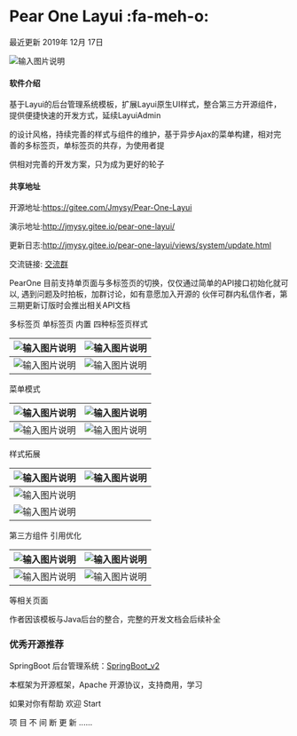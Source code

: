 # Pear One Layui     :fa-meh-o: 

最近更新 2019年 12月 17日

![输入图片说明](https://images.gitee.com/uploads/images/2019/1214/233215_030865dd_4835367.png "layui-logo.png")

#### 软件介绍

基于Layui的后台管理系统模板，扩展Layui原生UI样式，整合第三方开源组件，提供便捷快速的开发方式，延续LayuiAdmin

的设计风格，持续完善的样式与组件的维护，基于异步Ajax的菜单构建，相对完善的多标签页，单标签页的共存，为使用者提

供相对完善的开发方案，只为成为更好的轮子

#### 共享地址

开源地址:https://gitee.com/Jmysy/Pear-One-Layui

演示地址:http://jmysy.gitee.io/pear-one-layui/

更新日志:http://jmysy.gitee.io/pear-one-layui/views/system/update.html

交流链接: [交流群](https://jq.qq.com/?_wv=1027&k=5OdSmve)

PearOne 目前支持单页面与多标签页的切换，仅仅通过简单的API接口初始化就可以, 遇到问题及时拍板，加群讨论，如有意愿加入开源的
伙伴可群内私信作者，第三期更新订版时会推出相关API文档

多标签页 单标签页 内置 四种标签页样式

|  ![输入图片说明](https://images.gitee.com/uploads/images/2019/1218/234520_84da85c0_4835367.png "选项卡一.png")   |   ![输入图片说明](https://images.gitee.com/uploads/images/2019/1218/234529_85c5ee2f_4835367.png "选项卡二.png")  |
| --- | --- |
|  ![输入图片说明](https://images.gitee.com/uploads/images/2019/1218/234536_3d33cf79_4835367.png "选项卡三.png")   |   ![输入图片说明](https://images.gitee.com/uploads/images/2019/1218/234544_52c8c116_4835367.png "选项卡4.png")  |


菜单模式

| ![输入图片说明](https://images.gitee.com/uploads/images/2019/1218/234638_82a05595_4835367.png "菜单模式一.png")    | ![输入图片说明](https://images.gitee.com/uploads/images/2019/1218/234646_a3761547_4835367.png "菜单模式二.png")    |
| --- | --- |
|   ![输入图片说明](https://images.gitee.com/uploads/images/2019/1218/234655_3411444d_4835367.png "菜单模式三.png")  | ![输入图片说明](https://images.gitee.com/uploads/images/2019/1218/234702_65204d92_4835367.png "菜单模式4.png")    |


样式拓展

|   ![输入图片说明](https://images.gitee.com/uploads/images/2019/1218/234745_08fb89d0_4835367.png "按钮.png")  | ![输入图片说明](https://images.gitee.com/uploads/images/2019/1204/215558_46d3622d_4835367.jpeg "选项卡.jpg")    |
| --- | --- |
| ![输入图片说明](https://images.gitee.com/uploads/images/2019/1204/215650_b93452ad_4835367.jpeg "导航栏.jpg")    |  
![输入图片说明](https://images.gitee.com/uploads/images/2019/1205/233054_a25bbcdc_4835367.jpeg "卡片.jpg")   |


第三方组件 引用优化

|   ![输入图片说明](https://images.gitee.com/uploads/images/2019/1218/234912_656d373c_4835367.png "动态标签.png")  |![输入图片说明](https://images.gitee.com/uploads/images/2019/1218/234922_32d7c75a_4835367.png "多选下拉.png")     |
| --- | --- |
| ![输入图片说明](https://images.gitee.com/uploads/images/2019/1204/215726_34e2729f_4835367.jpeg "消息通知.jpg")    |  ![输入图片说明](https://images.gitee.com/uploads/images/2019/1218/234939_cb824c11_4835367.png "树形表格.png")   |



等相关页面

作者因该模板与Java后台的整合，完整的开发文档会后续补全


### 优秀开源推荐

SpringBoot 后台管理系统：[SpringBoot_v2](http://gitee.com/bdj/SpringBoot_v2)


本框架为开源框架，Apache 开源协议，支持商用，学习

如果对你有帮助 欢迎 Start

项 目 不 间 断 更 新 ......



